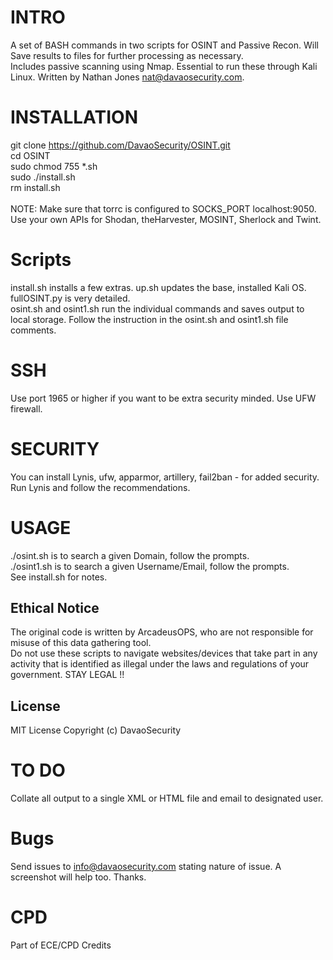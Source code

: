 # INTRO
A set of BASH commands in two scripts for OSINT and Passive Recon. Will Save results to files for further processing as necessary. <br/>
Includes passive scanning using Nmap. Essential to run these through Kali Linux. Written by Nathan Jones nat@davaosecurity.com. <br/>

# INSTALLATION
git clone https://github.com/DavaoSecurity/OSINT.git <br/>
cd OSINT <br/>
sudo chmod 755 *.sh <br/>
sudo ./install.sh <br/>
rm install.sh <br/>
<br/>
NOTE: Make sure that torrc is configured to SOCKS_PORT localhost:9050. Use your own APIs for Shodan, theHarvester, MOSINT, Sherlock and Twint. <br/>

# Scripts
install.sh installs a few extras. up.sh updates the base, installed Kali OS. fullOSINT.py is very detailed. <br/>
osint.sh and osint1.sh run the individual commands and saves output to local storage. Follow the instruction in the osint.sh and osint1.sh file comments. <br/>

# SSH
Use port 1965 or higher if you want to be extra security minded. Use UFW firewall. <br/>

# SECURITY
You can install Lynis, ufw, apparmor, artillery, fail2ban - for added security. <br/>
Run Lynis and follow the recommendations. <br/>

# USAGE
./osint.sh is to search a given Domain, follow the prompts. <br/>
./osint1.sh is to search a given Username/Email, follow the prompts. <br/>
See install.sh for notes. <br/>

## Ethical Notice
The original code is written by ArcadeusOPS, who are not responsible for misuse of this data gathering tool.  <br/>
Do not use these scripts to navigate websites/devices that take part in any activity that is identified as illegal under the laws and regulations of your government. STAY LEGAL !! <br/>

## License
MIT License
Copyright (c) DavaoSecurity

# TO DO
Collate all output to a single XML or HTML file and email to designated user.

# Bugs
Send issues to info@davaosecurity.com stating nature of issue. A screenshot will help too. Thanks.

# CPD
Part of ECE/CPD Credits
